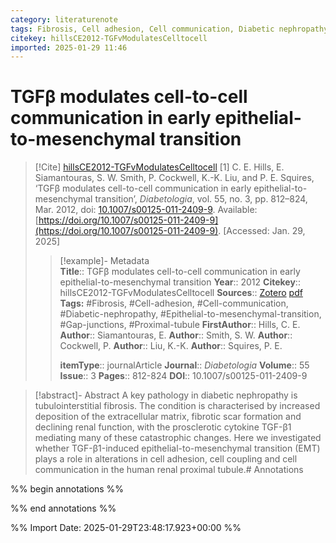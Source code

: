 ```yaml
---
category: literaturenote
tags: Fibrosis, Cell adhesion, Cell communication, Diabetic nephropathy, Epithelial-to-mesenchymal transition, Gap junctions, Proximal tubule
citekey: hillsCE2012-TGFvModulatesCelltocell
imported: 2025-01-29 11:46
---
```


# TGFβ modulates cell-to-cell communication in early epithelial-to-mesenchymal transition


> [!Cite] [hillsCE2012-TGFvModulatesCelltocell](zotero://select/library/items/6JAYX4LK)
> [1]  C. E. Hills, E. Siamantouras, S. W. Smith, P. Cockwell, K.-K. Liu, and P. E. Squires, ‘TGFβ modulates cell-to-cell communication in early epithelial-to-mesenchymal transition’, _Diabetologia_, vol. 55, no. 3, pp. 812–824, Mar. 2012, doi: [10.1007/s00125-011-2409-9](https://doi.org/10.1007/s00125-011-2409-9). Available: [https://doi.org/10.1007/s00125-011-2409-9](https://doi.org/10.1007/s00125-011-2409-9). [Accessed: Jan. 29, 2025]
> > [!example]- Metadata    
> > **Title**:: TGFβ modulates cell-to-cell communication in early epithelial-to-mesenchymal transition
> > **Year**:: 2012
> > **Citekey**:: hillsCE2012-TGFvModulatesCelltocell
> > **Sources**:: [Zotero](zotero://select/library/items/6JAYX4LK) [pdf](file:////home/joeashton/Zotero/storage/6QCHMGIF/Hills%20et%20al.%20-%202012%20-%20TGFβ%20modulates%20cell-to-cell%20communication%20in%20early%20epithelial-to-mesenchymal%20transition.pdf) 
> > **Tags:** #Fibrosis, #Cell-adhesion, #Cell-communication, #Diabetic-nephropathy, #Epithelial-to-mesenchymal-transition, #Gap-junctions, #Proximal-tubule
> > **FirstAuthor**:: Hills, C. E.
> > **Author**:: Siamantouras, E.
> > **Author**:: Smith, S. W.
> > **Author**:: Cockwell, P.
> > **Author**:: Liu, K.-K.
> > **Author**:: Squires, P. E.
> > 
> > **itemType**:: journalArticle
> > **Journal**:: *Diabetologia*
> > **Volume**:: 55
> > **Issue**:: 3
> > **Pages**:: 812-824
> > **DOI**:: 10.1007/s00125-011-2409-9

> [!abstract]- Abstract
> A key pathology in diabetic nephropathy is tubulointerstitial fibrosis. The condition is characterised by increased deposition of the extracellular matrix, fibrotic scar formation and declining renal function, with the prosclerotic cytokine TGF-β1 mediating many of these catastrophic changes. Here we investigated whether TGF-β1-induced epithelial-to-mesenchymal transition (EMT) plays a role in alterations in cell adhesion, cell coupling and cell communication in the human renal proximal tubule.# Annotations

%% begin annotations %%


%% end annotations %%

%% Import Date: 2025-01-29T23:48:17.923+00:00 %%
